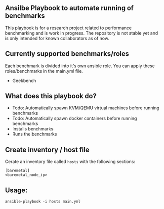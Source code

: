 ## Ansilbe Playbook to automate running of benchmarks

This playbook is for a research project related to performance benchmarking and is work in progress.
The repository is not stable yet and is only intended for known collaborators as of now.

## Currently supported benchmarks/roles

Each benchmark is divided into it's own ansible role. You can apply these roles/benchmarks in the main.yml file.

- Geekbench

## What does this playbook do?

- Todo: Automatically spawn KVM/QEMU virtual machines before running benchmarks
- Todo: Automatically spawn docker containers before running benchmarks
- Installs benchmarks
- Runs the benchmarks

## Create inventory / host file
	
Cerate an inventory file called `hosts` with the following sections:

	[baremetal]
	<baremetal_node_ip>

## Usage:

	ansible-playbook -i hosts main.yml
